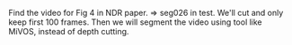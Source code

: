 Find the video for Fig 4 in NDR paper. => seg026 in test. We'll cut and only keep first 100 frames.
Then we will segment the video using tool like MiVOS, instead of depth cutting.
